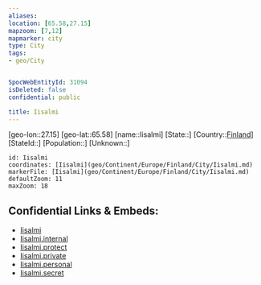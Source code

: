 ```yaml
---
aliases: 
location: [65.58,27.15]
mapzoom: [7,12] 
mapmarker: city 
type: City
tags:
- geo/City


SpocWebEntityId: 31094
isDeleted: false
confidential: public

title: Iisalmi
---
```

[geo-lon::27.15]
[geo-lat::65.58]
[name::Iisalmi]
[State::]
[Country::[Finland](geo/Continent/Europe/Finland.md)]
[StateId::]
[Population::]
[Unknown::]


```leaflet
id: Iisalmi
coordinates: [Iisalmi](geo/Continent/Europe/Finland/City/Iisalmi.md)
markerFile: [Iisalmi](geo/Continent/Europe/Finland/City/Iisalmi.md)
defaultZoom: 11 
maxZoom: 18
```


## Confidential Links & Embeds: 
- [Iisalmi](../../../../../../_public/geo/Continent/Europe/Finland/City/Iisalmi.md) 
- [Iisalmi.internal](../../../../../../_internal/geo/Continent/Europe/Finland/City/Iisalmi.internal.md) 
- [Iisalmi.protect](../../../../../../_protect/geo/Continent/Europe/Finland/City/Iisalmi.protect.md) 
- [Iisalmi.private](../../../../../../_private/geo/Continent/Europe/Finland/City/Iisalmi.private.md) 
- [Iisalmi.personal](../../../../../../_personal/geo/Continent/Europe/Finland/City/Iisalmi.personal.md) 
- [Iisalmi.secret](../../../../../../_secret/geo/Continent/Europe/Finland/City/Iisalmi.secret.md) 
